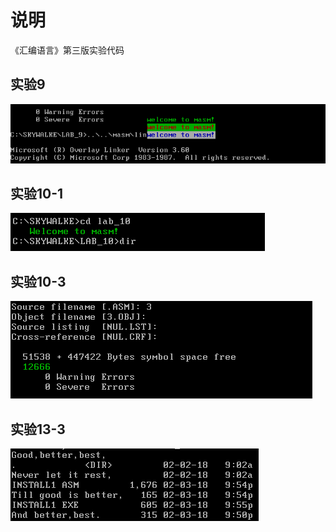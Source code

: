 # 说明

《汇编语言》第三版实验代码

## 实验9

![lab 9](images/lab_9.png)

## 实验10-1

![lab 10.1](images/lab_10_1.png)

## 实验10-3

![lab 10.3](images/lab_10_3.png)

## 实验13-3

![lab 13.3](images/lab_13_3.png)